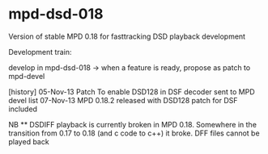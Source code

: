 mpd-dsd-018
===========

Version of stable MPD 0.18 for fasttracking DSD playback development

Development train:

develop in mpd-dsd-018 -> when a feature is ready, propose as patch to mpd-devel 

[history]
05-Nov-13 Patch To enable DSD128 in DSF decoder sent to MPD devel list
07-Nov-13 MPD 0.18.2 released with DSD128 patch for DSF included

NB ** DSDIFF playback is currently broken in MPD 0.18. Somewhere in the
transition from 0.17 to 0.18 (and c code to c++) it broke. DFF files cannot be
played back

